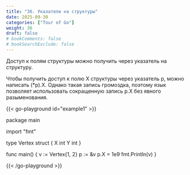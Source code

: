 ```yaml
---
title: "36. Указатели на структуры"
date: 2025-09-30
categories: ["Tour of Go"]
weight: 36
draft: false
# bookComments: false
# bookSearchExclude: false
---
```

Доступ к полям структуры можно получить через указатель на структуру.

Чтобы получить доступ к полю X структуры через указатель p, можно написать (*p).X. Однако такая запись громоздка, поэтому язык позволяет использовать сокращенную запись p.X без явного разыменования.

{{< go-playground id="example1" >}}

package main

import "fmt"

type Vertex struct {
    X int
    Y int
}

func main() {
    v := Vertex{1, 2}
    p := &v
    p.X = 1e9
    fmt.Println(v)
}


{{< /go-playground >}} 